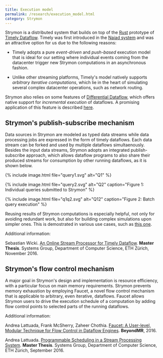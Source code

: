 ```yaml
---
title: Execution model 
permalink: /research/execution_model.html
category: Strymon
---
```


Strymon is a distributed system that builds on top of the [Rust](https://www.rust-lang.org/en-US/) prototype of [Timely Dataflow](https://github.com/frankmcsherry/timely-dataflow). Timely was first introduced in the [Naiad system](http://dl.acm.org/citation.cfm?id=2522738) and was an attractive option for us due to the following reasons:

* Timely adopts a pure *event-driven* and *push-based* execution model that is ideal for our setting where individual events coming from the datacenter trigger new Strymon computations in an asynchronous fashion. 

* Unlike other streaming platforms, Timely's model natively supports *arbitrary iterative computations*, which lie in the heart of simulating several complex datacenter operations, such as network routing. 

Strymon also relies on some features of [Differential Dataflow](https://github.com/frankmcsherry/differential-dataflow), which offers native support for *incremental execution* of dataflows. A promising application of this feature is described [here](incremental_routing.html).

## Strymon's publish-subscribe mechanism

Data sources in Strymon are modeled as typed data streams while data processing jobs are expressed in the form of timely dataflows. Each data stream can be forked and used by multiple dataflows simultaenously. Besides the input data streams, Strymon adopts an integrated publish-subscribe approach, which allows dataflow programs to also share their produced streams for consumption by other running dataflows, as it is shown below.

{% include image.html file="query1.svg" alt="Q1" %}

{% include image.html file="query2.svg" alt="Q2" caption="Figure 1: Individual queries submitted to Strymon" %}

{% include image.html file="q1q2.svg" alt="Q12" caption="Figure 2: Batch query execution" %}

Reusing results of Strymon computations is especially helpful, not only for avoiding redundant work, but also for building complex simulations upon simpler ones. This is demostrated in various use cases, such as [this one](queryable_simulation.html). 


Additional information:

Sebastian Wicki. [An Online Stream Processor for Timely Dataflow](http://systems.ethz.pubzone.org/servlet/Attachment?attachmentId=3923&versionId=3508856). **Master Thesis**. Systems Group, Department of Computer Science, ETH Zürich, November 2016.

## Strymon's flow control mechanism

A major goal in Strymon's design and implementation is resource efficiency, with a particular focus on main memory requirements. 
Strymon prevents memory exhaustion by employing Faucet, a novel flow control mechanism that is applicable to arbitrary, even iterative, dataflows. Faucet allows Strymon users to drive the execution schedule of a computation by adding flow control points to selected parts of the running dataflows. 

Additional information:

Andrea Lattuada, Frank McSherry, Zaheer Chothia. [Faucet: A User-level, Modular Technique for Flow Control in Dataflow Engines](http://dl.acm.org/citation.cfm?id=2926544). **BeyondMR**, 2016.

Andrea Lattuada. [Programmable Scheduling in a Stream Processing System](http://systems.ethz.pubzone.org/servlet/Attachment?attachmentId=3746&versionId=3303163). **Master Thesis**. Systems Group, Department of Computer Science, ETH Zürich, September 2016.


